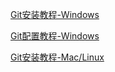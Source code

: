 <a href=http://blog.csdn.net/shuyou612/article/details/53183683><p>Git安装教程-Windows</p></a>
<a href=http://blog.csdn.net/u014744118/article/details/51476810><p>Git配置教程-Windows</p></a>
<a href=http://www.liaoxuefeng.com/wiki/0013739516305929606dd18361248578c67b8067c8c017b000/00137396287703354d8c6c01c904c7d9ff056ae23da865a000><p>Git安装教程-Mac/Linux</p></a>
